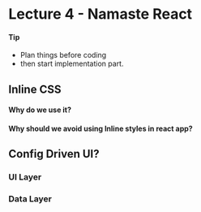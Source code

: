 # Lecture 4 - Namaste React

#### Tip 
- Plan things before coding
- then start implementation part.

## Inline CSS
#### Why do we use it?
#### Why should we avoid using Inline styles in react app?

## Config Driven UI?

### UI Layer
### Data Layer 